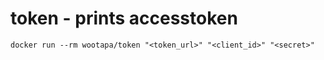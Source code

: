 # token - prints accesstoken

```Shell
docker run --rm wootapa/token "<token_url>" "<client_id>" "<secret>"
```